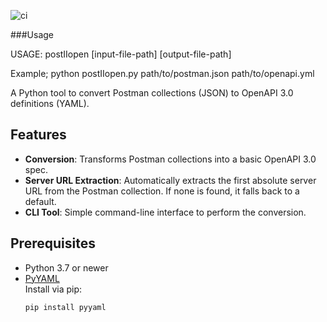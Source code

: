 ![ci](https://github.com/brainspill3r/postIIopen/actions/workflows/ci.yml/badge.svg)

###Usage

USAGE:
    postIIopen [input-file-path] [output-file-path]

Example;
    python postIIopen.py path/to/postman.json path/to/openapi.yml


A Python tool to convert Postman collections (JSON) to OpenAPI 3.0 definitions (YAML).

## Features

- **Conversion**: Transforms Postman collections into a basic OpenAPI 3.0 spec.
- **Server URL Extraction**: Automatically extracts the first absolute server URL from the Postman collection. If none is found, it falls back to a default.
- **CLI Tool**: Simple command-line interface to perform the conversion.

## Prerequisites

- Python 3.7 or newer
- [PyYAML](https://pyyaml.org/)  
  Install via pip:
  ```bash
  pip install pyyaml
